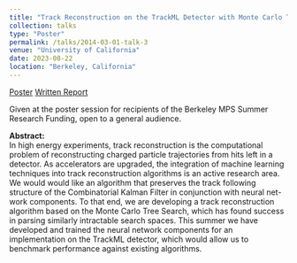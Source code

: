 ```yaml
---
title: "Track Reconstruction on the TrackML Detector with Monte Carlo Tree Search"
collection: talks
type: "Poster"
permalink: /talks/2014-03-01-talk-3
venue: "University of California"
date: 2023-08-22
location: "Berkeley, California"
---
```


[Poster](http://max-zhao0.github.io/files/MaxZhao_MPS.pdf)
[Written Report](http://max-zhao0.github.io/files/MPSReport.pdf)

Given at the poster session for recipients of the Berkeley MPS Summer Research Funding, open to a general audience.

**Abstract:**
\
In high energy experiments, track reconstruction is the computational problem of reconstructing charged particle trajectories from hits left in a detector. As accelerators are upgraded, the integration of machine
learning techniques into track reconstruction algorithms is an active research
area. We would would like an algorithm that preserves the track following structure of the Combinatorial Kalman Filter in conjunction with neural net-
work components. To that end, we are developing a track reconstruction algorithm based on the Monte Carlo Tree Search, which has found success in parsing similarly intractable search spaces. This summer we have developed and trained the neural network components for an implementation on the TrackML detector, which would allow us to benchmark performance
against existing algorithms.
